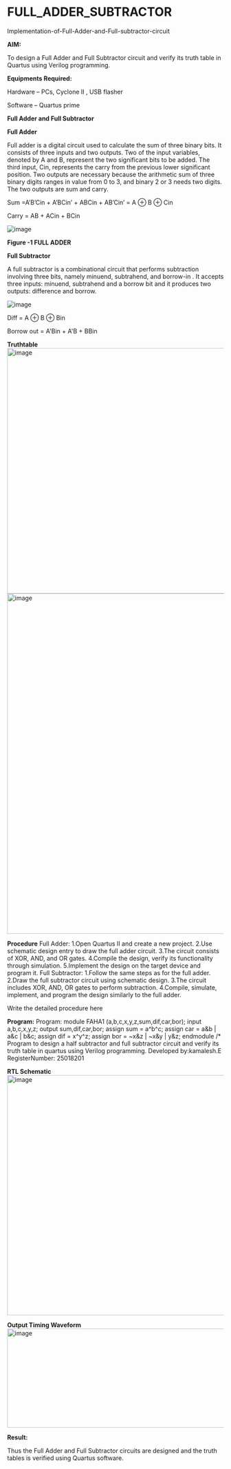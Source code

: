 # FULL_ADDER_SUBTRACTOR

Implementation-of-Full-Adder-and-Full-subtractor-circuit

**AIM:**

To design a Full Adder and Full Subtractor circuit and verify its truth table in Quartus using Verilog programming.

**Equipments Required:**

Hardware – PCs, Cyclone II , USB flasher

Software – Quartus prime

**Full Adder and Full Subtractor**

**Full Adder**

Full adder is a digital circuit used to calculate the sum of three binary bits. It consists of three inputs and two outputs. Two of the input variables, denoted by A and B, represent the two significant bits to be added. The third input, Cin, represents the carry from the previous lower significant position. Two outputs are necessary because the arithmetic sum of three binary digits ranges in value from 0 to 3, and binary 2 or 3 needs two digits. The two outputs are sum and carry.

Sum =A’B’Cin + A’BCin’ + ABCin + AB’Cin’ = A ⊕ B ⊕ Cin 

Carry = AB + ACin + BCin

![image](https://github.com/naavaneetha/FULL_ADDER_SUBTRACTOR/assets/154305477/0f30ba51-5ffb-4198-845f-18e054f675e7)

**Figure -1 FULL ADDER**

**Full Subtractor**

A full subtractor is a combinational circuit that performs subtraction involving three bits, namely minuend, subtrahend, and borrow-in . It accepts three inputs: minuend, subtrahend and a borrow bit and it produces two outputs: difference and borrow.

![image](https://github.com/naavaneetha/FULL_ADDER_SUBTRACTOR/assets/154305477/02b24f51-ab51-4304-9ad6-7b81ffc1ead5)

Diff = A ⊕ B ⊕ Bin 

Borrow out = A'Bin + A'B + BBin

**Truthtable**
<img width="682" height="570" alt="image" src="https://github.com/user-attachments/assets/4d819994-3527-4c66-8d2e-261a20198e71" />
<img width="852" height="791" alt="image" src="https://github.com/user-attachments/assets/6ce8ca00-bec7-4f4b-ba9b-6d1254d2932e" />

**Procedure**
 Full Adder: 1.Open Quartus II and create a new project. 2.Use schematic design entry to draw the full adder circuit. 3.The circuit
 consists of XOR, AND, and OR gates. 4.Compile the design, verify its functionality through simulation. 5.Implement the design on the
 target device and program it.
Full Subtractor: 1.Follow the same steps as for the full adder. 2.Draw the full subtractor circuit using schematic design. 3.The circuit
 includes XOR, AND, OR gates to perform subtraction. 4.Compile, simulate, implement, and program the design similarly to the full
 adder.
 
Write the detailed procedure here

**Program:**
 Program: module FAHA1 (a,b,c,x,y,z,sum,dif,car,bor); input a,b,c,x,y,z; output sum,dif,car,bor; assign sum = a^b^c; assign car = a&b |
 a&c | b&c; assign dif = x^y^z; assign bor = ~x&z | ~x&y | y&z; endmodule
/* Program to design a half subtractor and full subtractor circuit and verify its truth table in quartus using Verilog programming. Developed by:kamalesh.E RegisterNumber:
25018201

**RTL Schematic**
<img width="702" height="558" alt="image" src="https://github.com/user-attachments/assets/57e8b633-2c3b-4582-9888-744ffc520b99" />

**Output Timing Waveform**
<img width="1100" height="230" alt="image" src="https://github.com/user-attachments/assets/be9d137d-2f08-4e78-9451-d042828f12ca" />

**Result:**

Thus the Full Adder and Full Subtractor circuits are designed and the truth tables is verified using Quartus software.



